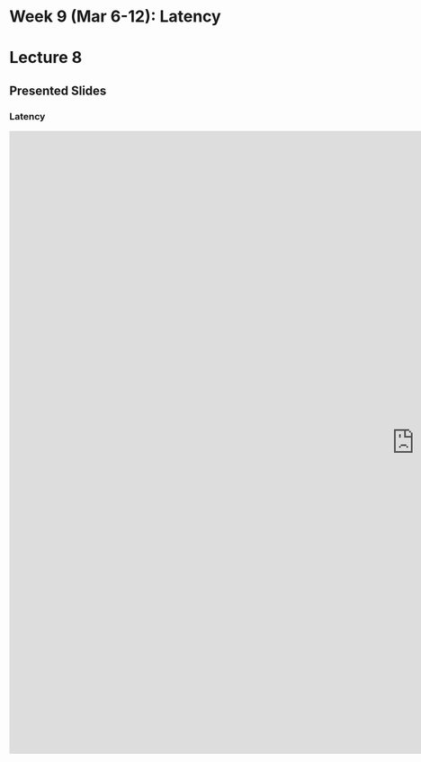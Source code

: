 # Week 9 (Mar 6-12): Latency
# Lecture 8

## Presented Slides  

### Latency

<div class="video-container-4by3"><iframe src="https://docs.google.com/presentation/d/e/2PACX-1vT9OKhgmTdu3VZehJSlSsD62zBhujfKEBMW_cYZ0oKBXj3zLGrGhSHs4XSTmK4ox3D_AhQHTHGvqJlH/embed?start=false&loop=false&delayms=3000" frameborder="0" width="1440" height="1109" allowfullscreen="true" mozallowfullscreen="true" webkitallowfullscreen="true"></iframe></iframe></div>

